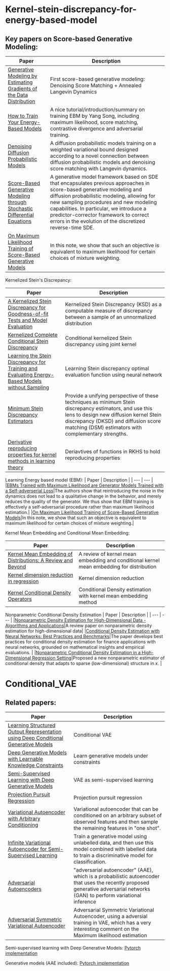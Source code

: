 # Kernel-stein-discrepancy-for-energy-based-model

## Key papers on Score-based Generative Modeling:

| Paper | Description |
| --- | --- |
| [Generative Modeling by Estimating Gradients of the Data Distribution](https://arxiv.org/abs/1907.05600) |First score-based generative modeling: Denoising Score Matching + Annealed Langevin Dynamics|
|[How to Train Your Energy-Based Models](https://arxiv.org/abs/2101.03288)|A nice tutorial/introduction/summary on training EBM by Yang Song, including maximum likelihood, score matching, contrastive divergence and adversarial training.|
|[Denoising Diffusion Probabilistic Models](https://arxiv.org/abs/2006.11239)|A diffusion probabilistic models training on a weighted variational bound designed according to a novel connection between diffusion probabilistic models and denoising score matching with Langevin dynamics. |
|[Score-Based Generative Modeling through Stochastic Differential Equations](https://arxiv.org/abs/2011.13456)|A generative model framework based on SDE that encapsulates previous approaches in score-based generative modeling and diffusion probabilistic modeling, allowing for new sampling procedures and new modeling capabilities. In particular, we introduce a predictor-corrector framework to correct errors in the evolution of the discretized reverse-time SDE. |
|[On Maximum Likelihood Training of Score-Based Generative Models](https://arxiv.org/abs/2101.09258)|In this note, we show that such an objective is equivalent to maximum likelihood for certain choices of mixture weighting.|

Kernelized Stein's Discrepancy:

| Paper | Description |
| --- | --- |
| [A Kernelized Stein Discrepancy for Goodness-of-fit Tests and Model Evaluation](https://arxiv.org/abs/1602.03253) |Kernelized Stein Discrepancy (KSD) as a computable measure of discrepancy between a sample of an unnormalized distribution|
|[Kernelized Complete Conditional Stein Discrepancy](https://arxiv.org/abs/1904.04478)|Conditional kernelized Stein discrepancy using joint kernel|
|[Learning the Stein Discrepancy for Training and Evaluating Energy-Based Models without Sampling](https://arxiv.org/abs/2002.05616)|Learning Stein discrepancy optimal evaluation function using neural network|
|[Minimum Stein Discrepancy Estimators](https://arxiv.org/abs/1906.08283)|Provide a unifying perspective of these techniques as minimum Stein discrepancy estimators, and use this lens to design new diffusion kernel Stein discrepancy (DKSD) and diffusion score matching (DSM) estimators with complementary strengths.|
|[Derivative reproducing properties for kernel methods in learning theory](https://core.ac.uk/download/pdf/82506111.pdf)|Deriavtives of functions in RKHS to hold reproducing properties|


Learning Energy based model (EBM):
| Paper | Description |
| --- | --- |
|[EBMs Trained with Maximum Likelihood are Generator Models Trained with a Self-adverserial Loss](https://arxiv.org/abs/2102.11757#:~:text=Maximum%20likelihood%20estimation%20is%20widely,algorithms%20such%20as%20Langevin%20dynamics.)|The authors show that reintroducing the noise in the dynamics does not lead to a qualitative change in the behavior, and merely reduces the quality of the generator. We thus show that EBM training is effectively a self-adversarial procedure rather than maximum likelihood estimation.|
|[On Maximum Likelihood Training of Score-Based Generative Models](https://arxiv.org/abs/2101.09258)|In this note, we show that such an objective is equivalent to maximum likelihood for certain choices of mixture weighting.|

Kernel Mean Embedding and Conditional Mean Embedding:

| Paper | Description |
| --- | --- |
|[Kernel Mean Embedding of Distributions: A Review and Beyond](https://arxiv.org/abs/1605.09522)|A review of kernel mean embedding and conditional kernel mean embedding for distribution|
|[Kernel dimension reduction in regression](https://arxiv.org/abs/0908.1854)|Kernel dimension reduction|
|[Kernel Conditional Density Operators](https://arxiv.org/abs/1905.11255)|Conditional Density estimation with kernel mean embedding method|

Nonparametric Conditional Density Estimation
| Paper | Description |
| --- | --- |
|[Nonparametric Density Estimation for High-Dimensional Data - Algorithms and Applications](https://arxiv.org/pdf/1904.00176.pdf)|A review paper on nonparametric density estimation for high-dimensional data|
|[Conditional Density Estimation with Neural Networks: Best Practices and Benchmarks](https://arxiv.org/abs/1903.00954)|The paper develops best practices for conditional density estimation for finance applications with neural networks, grounded on mathematical insights and empirical evaluations. |
|[Nonparametric Conditional Density Estimation in a High-Dimensional Regression Setting](https://arxiv.org/abs/1604.00540)|Proposed a new nonparametric estimator of conditional density that adapts to sparse (low-dimensional) structure in x. |



# Conditional_VAE
## Related papers:

| Paper | Description |
| --- | --- |
| [Learning Structured Output Representation using Deep Conditional Generative Models](https://papers.nips.cc/paper/5775-learning-structured-output-representation-using-deep-conditional-generative-models) | Conditional VAE |
| [Deep Generative Models with Learnable Knowledge Constraints](https://arxiv.org/pdf/1806.09764.pdf) | Learn generative models under constraints |
| [Semi-Supervised Learning with Deep Generative Models](https://arxiv.org/abs/1406.5298) | VAE as semi-supervised learning |
| [Projection Pursuit Regression](https://www.tandfonline.com/doi/abs/10.1080/01621459.1981.10477729) | Projection pursuit regression|
| [Variational Autoencoder with Arbitrary Conditioning](https://arxiv.org/abs/1806.02382) | Variational autoencoder that can be conditioned on an arbitrary subset of observed features and then sample the remaining features in "one shot". |
| [Infinite Variational Autoencoder for Semi-Supervised Learning](http://openaccess.thecvf.com/content_cvpr_2017/papers/Abbasnejad_Infinite_Variational_Autoencoder_CVPR_2017_paper.pdf) | Train a generative model using unlabelled data, and then use this model combined with labelled data to train a discriminative model for classification. |
|[Adversarial Autoencoders](https://arxiv.org/abs/1511.05644)|"adversarial autoencoder" (AAE), which is a probabilistic autoencoder that uses the recently proposed generative adversarial networks (GAN) to perform variational inference |
|[Adversarial Symmetric Variational Autoencoder](http://people.ee.duke.edu/~lcarin/AS_VAE.pdf)|Adversarial Symmetric Variational Autoencoder, using a adversial training in VAE, which has a very interesting comment on the Maximum likelihood estimation|


Semi-supervised learning with Deep Generative Models: [Pytorch implementation](https://github.com/wohlert/semi-supervised-pytorch)

Generative models (AAE included): [Pytorch implementation](https://github.com/wiseodd/generative-models)

